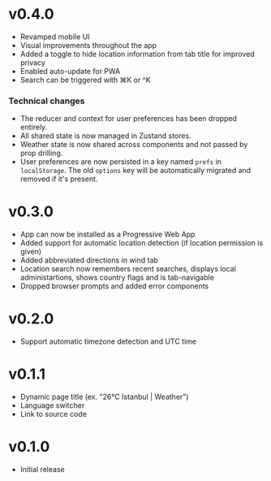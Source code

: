 # v0.4.0
- Revamped mobile UI
- Visual improvements throughout the app
- Added a toggle to hide location information from tab title for improved privacy
- Enabled auto-update for PWA
- Search can be triggered with ⌘K or ^K

### Technical changes
- The reducer and context for user preferences has been dropped entirely.
- All shared state is now managed in Zustand stores.
- Weather state is now shared across components and not passed by prop drilling.
- User preferences are now persisted in a key named `prefs` in `localStorage`. The old `options` key will be automatically migrated and removed if it's present.

# v0.3.0
- App can now be installed as a Progressive Web App
- Added support for automatic location detection (if location permission is given)
- Added abbreviated directions in wind tab
- Location search now remembers recent searches, displays local administartions, shows country flags and is tab-navigable
- Dropped browser prompts and added error components

# v0.2.0
- Support automatic timezone detection and UTC time

# v0.1.1
- Dynamic page title (ex. "26°C Istanbul | Weather")
- Language switcher
- Link to source code

# v0.1.0
- Initial release